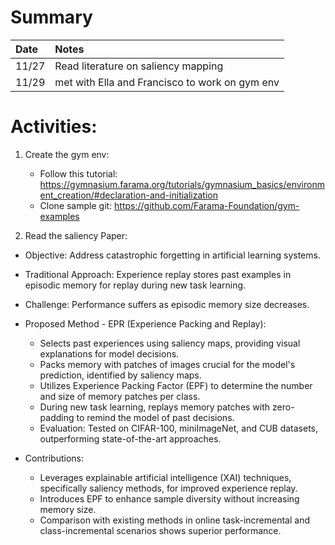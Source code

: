 # Summary
| Date   | Notes
| :----- | :-------------------------------
| 11/27 | Read literature on saliency mapping
| 11/29 | met with Ella and Francisco to work on gym env

# Activities:
1. Create the gym env:
   - Follow this tutorial: https://gymnasium.farama.org/tutorials/gymnasium_basics/environment_creation/#declaration-and-initialization
   - Clone sample git: https://github.com/Farama-Foundation/gym-examples

3. Read the saliency Paper: 

* Objective: Address catastrophic forgetting in artificial learning systems.

* Traditional Approach: Experience replay stores past examples in episodic memory for replay during new task learning.
* Challenge: Performance suffers as episodic memory size decreases.
* Proposed Method - EPR (Experience Packing and Replay):
    * Selects past experiences using saliency maps, providing visual explanations for model decisions.
    * Packs memory with patches of images crucial for the model's prediction, identified by saliency maps.
    * Utilizes Experience Packing Factor (EPF) to determine the number and size of memory patches per class.
    * During new task learning, replays memory patches with zero-padding to remind the model of past decisions.
    * Evaluation: Tested on CIFAR-100, miniImageNet, and CUB datasets, outperforming state-of-the-art approaches.

* Contributions:
  * Leverages explainable artificial intelligence (XAI) techniques, specifically saliency methods, for improved experience replay.
  * Introduces EPF to enhance sample diversity without increasing memory size.
  * Comparison with existing methods in online task-incremental and class-incremental scenarios shows superior performance.
